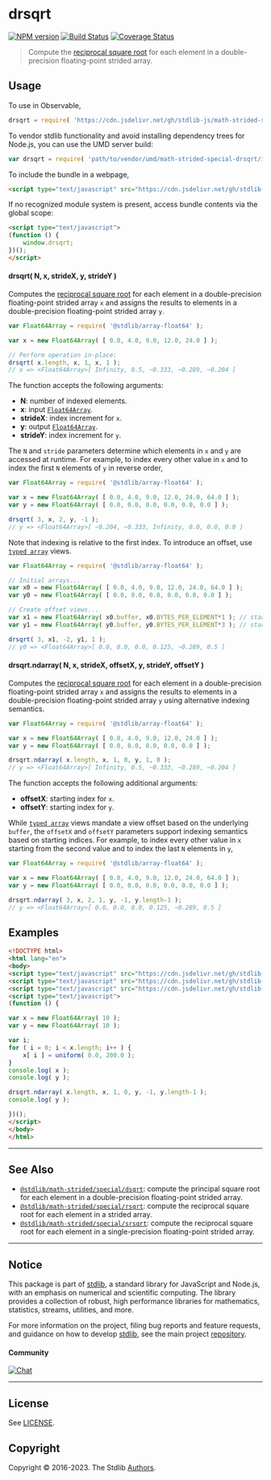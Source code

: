 <!--

@license Apache-2.0

Copyright (c) 2020 The Stdlib Authors.

Licensed under the Apache License, Version 2.0 (the "License");
you may not use this file except in compliance with the License.
You may obtain a copy of the License at

   http://www.apache.org/licenses/LICENSE-2.0

Unless required by applicable law or agreed to in writing, software
distributed under the License is distributed on an "AS IS" BASIS,
WITHOUT WARRANTIES OR CONDITIONS OF ANY KIND, either express or implied.
See the License for the specific language governing permissions and
limitations under the License.

-->

# drsqrt

[![NPM version][npm-image]][npm-url] [![Build Status][test-image]][test-url] [![Coverage Status][coverage-image]][coverage-url] <!-- [![dependencies][dependencies-image]][dependencies-url] -->

> Compute the [reciprocal square root][@stdlib/math/base/special/rsqrt] for each element in a double-precision floating-point strided array.

<section class="intro">

</section>

<!-- /.intro -->



<section class="usage">

## Usage

To use in Observable,

```javascript
drsqrt = require( 'https://cdn.jsdelivr.net/gh/stdlib-js/math-strided-special-drsqrt@umd/browser.js' )
```

To vendor stdlib functionality and avoid installing dependency trees for Node.js, you can use the UMD server build:

```javascript
var drsqrt = require( 'path/to/vendor/umd/math-strided-special-drsqrt/index.js' )
```

To include the bundle in a webpage,

```html
<script type="text/javascript" src="https://cdn.jsdelivr.net/gh/stdlib-js/math-strided-special-drsqrt@umd/browser.js"></script>
```

If no recognized module system is present, access bundle contents via the global scope:

```html
<script type="text/javascript">
(function () {
    window.drsqrt;
})();
</script>
```

#### drsqrt( N, x, strideX, y, strideY )

Computes the [reciprocal square root][@stdlib/math/base/special/rsqrt] for each element in a double-precision floating-point strided array `x` and assigns the results to elements in a double-precision floating-point strided array `y`.

```javascript
var Float64Array = require( '@stdlib/array-float64' );

var x = new Float64Array( [ 0.0, 4.0, 9.0, 12.0, 24.0 ] );

// Perform operation in-place:
drsqrt( x.length, x, 1, x, 1 );
// x => <Float64Array>[ Infinity, 0.5, ~0.333, ~0.289, ~0.204 ]
```

The function accepts the following arguments:

-   **N**: number of indexed elements.
-   **x**: input [`Float64Array`][@stdlib/array/float64].
-   **strideX**: index increment for `x`.
-   **y**: output [`Float64Array`][@stdlib/array/float64].
-   **strideY**: index increment for `y`.

The `N` and `stride` parameters determine which elements in `x` and `y` are accessed at runtime. For example, to index every other value in `x` and to index the first `N` elements of `y` in reverse order,

```javascript
var Float64Array = require( '@stdlib/array-float64' );

var x = new Float64Array( [ 0.0, 4.0, 9.0, 12.0, 24.0, 64.0 ] );
var y = new Float64Array( [ 0.0, 0.0, 0.0, 0.0, 0.0, 0.0 ] );

drsqrt( 3, x, 2, y, -1 );
// y => <Float64Array>[ ~0.204, ~0.333, Infinity, 0.0, 0.0, 0.0 ]
```

Note that indexing is relative to the first index. To introduce an offset, use [`typed array`][@stdlib/array/float64] views.

```javascript
var Float64Array = require( '@stdlib/array-float64' );

// Initial arrays...
var x0 = new Float64Array( [ 0.0, 4.0, 9.0, 12.0, 24.0, 64.0 ] );
var y0 = new Float64Array( [ 0.0, 0.0, 0.0, 0.0, 0.0, 0.0 ] );

// Create offset views...
var x1 = new Float64Array( x0.buffer, x0.BYTES_PER_ELEMENT*1 ); // start at 2nd element
var y1 = new Float64Array( y0.buffer, y0.BYTES_PER_ELEMENT*3 ); // start at 4th element

drsqrt( 3, x1, -2, y1, 1 );
// y0 => <Float64Array>[ 0.0, 0.0, 0.0, 0.125, ~0.289, 0.5 ]
```

#### drsqrt.ndarray( N, x, strideX, offsetX, y, strideY, offsetY )

Computes the [reciprocal square root][@stdlib/math/base/special/rsqrt] for each element in a double-precision floating-point strided array `x` and assigns the results to elements in a double-precision floating-point strided array `y` using alternative indexing semantics.

```javascript
var Float64Array = require( '@stdlib/array-float64' );

var x = new Float64Array( [ 0.0, 4.0, 9.0, 12.0, 24.0 ] );
var y = new Float64Array( [ 0.0, 0.0, 0.0, 0.0, 0.0 ] );

drsqrt.ndarray( x.length, x, 1, 0, y, 1, 0 );
// y => <Float64Array>[ Infinity, 0.5, ~0.333, ~0.289, ~0.204 ]
```

The function accepts the following additional arguments:

-   **offsetX**: starting index for `x`.
-   **offsetY**: starting index for `y`.

While [`typed array`][@stdlib/array/float64] views mandate a view offset based on the underlying `buffer`, the `offsetX` and `offsetY` parameters support indexing semantics based on starting indices. For example, to index every other value in `x` starting from the second value and to index the last `N` elements in `y`,

```javascript
var Float64Array = require( '@stdlib/array-float64' );

var x = new Float64Array( [ 0.0, 4.0, 9.0, 12.0, 24.0, 64.0 ] );
var y = new Float64Array( [ 0.0, 0.0, 0.0, 0.0, 0.0, 0.0 ] );

drsqrt.ndarray( 3, x, 2, 1, y, -1, y.length-1 );
// y => <Float64Array>[ 0.0, 0.0, 0.0, 0.125, ~0.289, 0.5 ]
```

</section>

<!-- /.usage -->

<section class="notes">

</section>

<!-- /.notes -->

<section class="examples">

## Examples

<!-- eslint no-undef: "error" -->

```html
<!DOCTYPE html>
<html lang="en">
<body>
<script type="text/javascript" src="https://cdn.jsdelivr.net/gh/stdlib-js/random-base-uniform@umd/browser.js"></script>
<script type="text/javascript" src="https://cdn.jsdelivr.net/gh/stdlib-js/array-float64@umd/browser.js"></script>
<script type="text/javascript" src="https://cdn.jsdelivr.net/gh/stdlib-js/math-strided-special-drsqrt@umd/browser.js"></script>
<script type="text/javascript">
(function () {

var x = new Float64Array( 10 );
var y = new Float64Array( 10 );

var i;
for ( i = 0; i < x.length; i++ ) {
    x[ i ] = uniform( 0.0, 200.0 );
}
console.log( x );
console.log( y );

drsqrt.ndarray( x.length, x, 1, 0, y, -1, y.length-1 );
console.log( y );

})();
</script>
</body>
</html>
```

</section>

<!-- /.examples -->

<!-- C interface documentation. -->



<!-- Section for related `stdlib` packages. Do not manually edit this section, as it is automatically populated. -->

<section class="related">

* * *

## See Also

-   <span class="package-name">[`@stdlib/math-strided/special/dsqrt`][@stdlib/math/strided/special/dsqrt]</span><span class="delimiter">: </span><span class="description">compute the principal square root for each element in a double-precision floating-point strided array.</span>
-   <span class="package-name">[`@stdlib/math-strided/special/rsqrt`][@stdlib/math/strided/special/rsqrt]</span><span class="delimiter">: </span><span class="description">compute the reciprocal square root for each element in a strided array.</span>
-   <span class="package-name">[`@stdlib/math-strided/special/srsqrt`][@stdlib/math/strided/special/srsqrt]</span><span class="delimiter">: </span><span class="description">compute the reciprocal square root for each element in a single-precision floating-point strided array.</span>

</section>

<!-- /.related -->

<!-- Section for all links. Make sure to keep an empty line after the `section` element and another before the `/section` close. -->


<section class="main-repo" >

* * *

## Notice

This package is part of [stdlib][stdlib], a standard library for JavaScript and Node.js, with an emphasis on numerical and scientific computing. The library provides a collection of robust, high performance libraries for mathematics, statistics, streams, utilities, and more.

For more information on the project, filing bug reports and feature requests, and guidance on how to develop [stdlib][stdlib], see the main project [repository][stdlib].

#### Community

[![Chat][chat-image]][chat-url]

---

## License

See [LICENSE][stdlib-license].


## Copyright

Copyright &copy; 2016-2023. The Stdlib [Authors][stdlib-authors].

</section>

<!-- /.stdlib -->

<!-- Section for all links. Make sure to keep an empty line after the `section` element and another before the `/section` close. -->

<section class="links">

[npm-image]: http://img.shields.io/npm/v/@stdlib/math-strided-special-drsqrt.svg
[npm-url]: https://npmjs.org/package/@stdlib/math-strided-special-drsqrt

[test-image]: https://github.com/stdlib-js/math-strided-special-drsqrt/actions/workflows/test.yml/badge.svg?branch=main
[test-url]: https://github.com/stdlib-js/math-strided-special-drsqrt/actions/workflows/test.yml?query=branch:main

[coverage-image]: https://img.shields.io/codecov/c/github/stdlib-js/math-strided-special-drsqrt/main.svg
[coverage-url]: https://codecov.io/github/stdlib-js/math-strided-special-drsqrt?branch=main

<!--

[dependencies-image]: https://img.shields.io/david/stdlib-js/math-strided-special-drsqrt.svg
[dependencies-url]: https://david-dm.org/stdlib-js/math-strided-special-drsqrt/main

-->

[chat-image]: https://img.shields.io/gitter/room/stdlib-js/stdlib.svg
[chat-url]: https://gitter.im/stdlib-js/stdlib/

[stdlib]: https://github.com/stdlib-js/stdlib

[stdlib-authors]: https://github.com/stdlib-js/stdlib/graphs/contributors

[umd]: https://github.com/umdjs/umd
[es-module]: https://developer.mozilla.org/en-US/docs/Web/JavaScript/Guide/Modules

[deno-url]: https://github.com/stdlib-js/math-strided-special-drsqrt/tree/deno
[umd-url]: https://github.com/stdlib-js/math-strided-special-drsqrt/tree/umd
[esm-url]: https://github.com/stdlib-js/math-strided-special-drsqrt/tree/esm
[branches-url]: https://github.com/stdlib-js/math-strided-special-drsqrt/blob/main/branches.md

[stdlib-license]: https://raw.githubusercontent.com/stdlib-js/math-strided-special-drsqrt/main/LICENSE

[@stdlib/array/float64]: https://github.com/stdlib-js/array-float64/tree/umd

[@stdlib/math/base/special/rsqrt]: https://github.com/stdlib-js/math-base-special-rsqrt/tree/umd

<!-- <related-links> -->

[@stdlib/math/strided/special/dsqrt]: https://github.com/stdlib-js/math-strided-special-dsqrt/tree/umd

[@stdlib/math/strided/special/rsqrt]: https://github.com/stdlib-js/math-strided-special-rsqrt/tree/umd

[@stdlib/math/strided/special/srsqrt]: https://github.com/stdlib-js/math-strided-special-srsqrt/tree/umd

<!-- </related-links> -->

</section>

<!-- /.links -->
